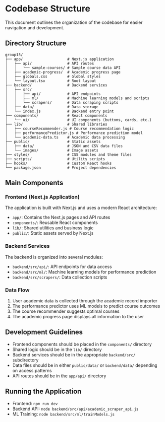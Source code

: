 # Codebase Structure

This document outlines the organization of the codebase for easier navigation and development.

## Directory Structure

```
group15/
├── app/                    # Next.js application
│   ├── api/                # API routes
│   │   └── sample-courses/ # Sample course data API
│   ├── academic-progress/  # Academic progress page
│   ├── globals.css         # Global styles
│   └── layout.tsx          # Root layout
├── backend/                # Backend services
│   ├── src/
│   │   ├── api/            # API endpoints
│   │   ├── ml/             # Machine learning models and scripts
│   │   └── scrapers/       # Data scraping scripts
│   ├── data/               # Data storage
│   └── index.js            # Backend entry point
├── components/             # React components
│   └── ui/                 # UI components (buttons, cards, etc.)
├── lib/                    # Shared libraries
│   ├── courseRecommender.js # Course recommendation logic
│   ├── performancePredictor.js # Performance prediction model
│   └── academic-data.ts    # Academic data processing
├── public/                 # Static assets
│   ├── data/               # JSON and CSV data files
│   └── images/             # Image assets
├── styles/                 # CSS modules and theme files
├── scripts/                # Utility scripts
├── hooks/                  # Custom React hooks
└── package.json            # Project dependencies
```

## Main Components

### Frontend (Next.js Application)

The application is built with Next.js and uses a modern React architecture:

- `app/`: Contains the Next.js pages and API routes
- `components/`: Reusable React components
- `lib/`: Shared utilities and business logic
- `public/`: Static assets served by Next.js

### Backend Services

The backend is organized into several modules:

- `backend/src/api/`: API endpoints for data access
- `backend/src/ml/`: Machine learning models for performance prediction
- `backend/src/scrapers/`: Data collection scripts

### Data Flow

1. User academic data is collected through the academic record importer
2. The performance predictor uses ML models to predict course outcomes
3. The course recommender suggests optimal courses
4. The academic progress page displays all information to the user

## Development Guidelines

- Frontend components should be placed in the `components/` directory
- Shared logic should be in the `lib/` directory
- Backend services should be in the appropriate `backend/src/` subdirectory
- Data files should be in either `public/data/` or `backend/data/` depending on access patterns
- API routes should be in the `app/api/` directory

## Running the Application

- Frontend: `npm run dev`
- Backend API: `node backend/src/api/academic_scraper_api.js`
- ML Training: `node backend/src/ml/trainModels.js` 